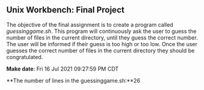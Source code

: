 ## Unix Workbench: Final Project

The objective of the final assignment is to create a program called *guessinggame.sh*. This program will continuously ask the user to guess the number of files in the current directory, until they guess the correct number. The user will be informed if their guess is too high or too low. Once the user guesses the correct number of files in the current directory they should be congratulated.

**Make date**: Fri 16 Jul 2021 09:27:59 PM CDT

**The number of lines in the guessinggame.sh:**26
